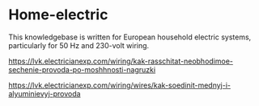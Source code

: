 # Home-electric

This knowledgebase is written for European household electric systems, particularly for 50 Hz and 230-volt wiring.


https://lvk.electricianexp.com/wiring/kak-rasschitat-neobhodimoe-sechenie-provoda-po-moshhnosti-nagruzki


https://lvk.electricianexp.com/wiring/wires/kak-soedinit-mednyj-i-alyuminievyj-provoda

